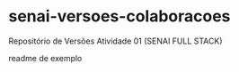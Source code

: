 # senai-versoes-colaboracoes
Repositório de Versões Atividade 01 (SENAI FULL STACK)

readme de exemplo